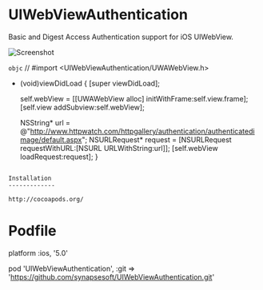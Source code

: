 UIWebViewAuthentication
=======================

Basic and Digest Access Authentication support for iOS UIWebView.

![Screenshot](https://qiita-image-store.s3.amazonaws.com/0/28357/01453073-0f26-e013-444d-e3e55525c25c.png)

```objc```
// #import <UIWebViewAuthentication/UWAWebView.h>
- (void)viewDidLoad
{
  [super viewDidLoad];

  self.webView = [[UWAWebView alloc] initWithFrame:self.view.frame];
  [self.view addSubview:self.webView];

  NSString* url = @"http://www.httpwatch.com/httpgallery/authentication/authenticatedimage/default.aspx";
  NSURLRequest* request = [NSURLRequest requestWithURL:[NSURL URLWithString:url]];
  [self.webView loadRequest:request];
}
```

Installation
-------------

http://cocoapods.org/

```
# Podfile
platform :ios, '5.0'

pod 'UIWebViewAuthentication', :git => 'https://github.com/synapsesoft/UIWebViewAuthentication.git'
```
